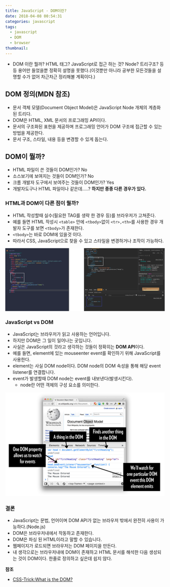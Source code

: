 ```yaml
---
title: JavaScript - DOM이란?
date: 2018-04-08 00:54:31
categories: javascript
tags:
  - javascript
  - DOM
  - browser
thumbnail:
---
```


- DOM 이란 뭘까? HTML 태그? JavaScript로 접근 하는 것? Node? 트리구조? 등등 용어만 들었을뿐 정확히 설명을 못했다.(이것뿐만 아니라 공부한 모든것들을 설명할 수가 없어 차근차근 정리해볼 계획이다.)

## DOM 정의(MDN 참조)

- 문서 객체 모델(Document Object Model)은 JavaScript Node 개체의 계층화된 트리다.
- DOM은 HTML, XML 문서의 프로그래밍 API이다.
- 문서의 구조화된 표현을 제공하며 프로그래밍 언어가 DOM 구조에 접근할 수 있는 방법을 제공한다.
- 문서 구조, 스타일, 내용 등을 변경할 수 있게 돕는다.

## DOM이 뭘까?

- HTML 파일이 쓴 것들이 DOM인가? No
- 소스보기에 보여지는 것들이 DOM인가? No
- 크롬 개발자 도구에서 보여주는 것들이 DOM인가? Yes
- 개발자도구나 HTML 파일이나 같은데.....? **하지만 종종 다른 경우가 있다.**

### HTML과 DOM이 다른 점이 뭘까?

- HTML 작성할때 실수(필요한 TAG를 생략 한 경우 등)를  브라우저가 고쳐준다.
- 예를 들면 HTML 작성시 `<table>` 안에 `<tbody>`없이 `<tr>,<th>`를 사용한 경우 개발자 도구를 보면 `<tbody>`가 존재한다.
- `<tbody>`는 바로 DOM에 있을것 이다.
- 따라서 CSS, JavaScript으로 찾을 수 있고 스타일을 변경하거나 조작이 가능하다.

[<img title="big size image" src="https://raw.githubusercontent.com/shldhee/shldhee.github.io/master/images/JavaScript/dom-1.png">](https://raw.githubusercontent.com/shldhee/shldhee.github.io/master/images/JavaScript/dom-1.png)

### JavaScript vs DOM

- JavaScript는 브라우저가 읽고 사용하는 언어입니다.
- 하지만 DOM은 그 일이 일어나는 곳입니다.
- 사실은 JavaScript의 것라고 생각하는 것들이 정확히는 **DOM API**이다.
- 예를 들면, element에 있는 mouseenter event를 확인하기 위해 JavaScript를 사용한다.
- element는 사실 DOM node이다. DOM node의 DOM 속성을 통해 해당 event listener를 연결합니다.
- event가 발생할때 DOM node는 event를 내보낸다(발생시킨다).
	- node란 어떤 객체의 구성 요소를 의미한다.

![dom-2](https://raw.githubusercontent.com/shldhee/shldhee.github.io/master/images/JavaScript/dom-2.jpg)


### 결론

- JavaScript는 문법, 언어이며 DOM API가 없는 브라우저 밖에서 완전히 사용이 가능하다.(Node.js)
- DOM은 브라우저내에서 작동하고 존재한다.
- DOM은 파싱 된 HTML이라고 말할 수 있습니다.
- 웹페이지가 로드되면 브라우저는 DOM 페이지을 만든다.
- 내 생각으로는 브라우저내에 DOM이 존재하고 HTML 문서를 해석한 다음 생성되는 것이 DOM이다. 한줄로 정의하고 싶은데 쉽지 않다.

**참조**

 - [CSS-Trick:What is the DOM?](https://css-tricks.com/dom/)
